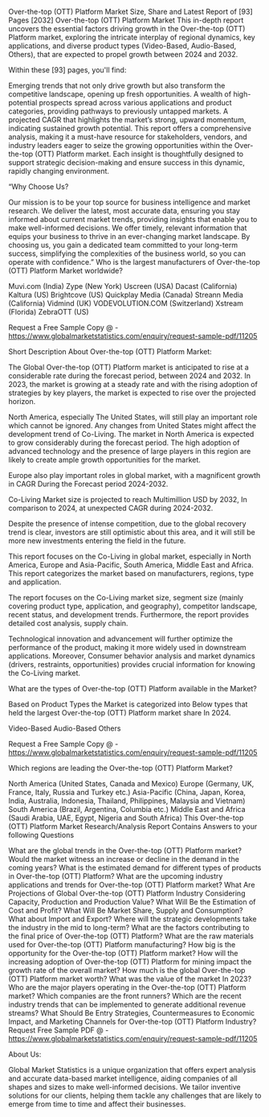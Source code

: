 Over-the-top (OTT) Platform Market Size, Share and Latest Report of [93] Pages [2032]
Over-the-top (OTT) Platform Market This in-depth report uncovers the essential factors driving growth in the Over-the-top (OTT) Platform market, exploring the intricate interplay of regional dynamics, key applications, and diverse product types (Video-Based, Audio-Based, Others), that are expected to propel growth between 2024 and 2032.

Within these [93] pages, you'll find:

Emerging trends that not only drive growth but also transform the competitive landscape, opening up fresh opportunities.
A wealth of high-potential prospects spread across various applications and product categories, providing pathways to previously untapped markets.
A projected CAGR that highlights the market’s strong, upward momentum, indicating sustained growth potential.
This report offers a comprehensive analysis, making it a must-have resource for stakeholders, vendors, and industry leaders eager to seize the growing opportunities within the Over-the-top (OTT) Platform market. Each insight is thoughtfully designed to support strategic decision-making and ensure success in this dynamic, rapidly changing environment.

“Why Choose Us?

Our mission is to be your top source for business intelligence and market research.
We deliver the latest, most accurate data, ensuring you stay informed about current market trends, providing insights that enable you to make well-informed decisions.
We offer timely, relevant information that equips your business to thrive in an ever-changing market landscape.
By choosing us, you gain a dedicated team committed to your long-term success, simplifying the complexities of the business world, so you can operate with confidence.”
Who is the largest manufacturers of Over-the-top (OTT) Platform Market worldwide?

 

Muvi.com (India)
Zype (New York)
Uscreen (USA)
Dacast (California)
Kaltura (US)
Brightcove (US)
Quickplay Media (Canada)
Streann Media (California)
Vidmind (UK)
VODEVOLUTION.COM (Switzerland)
Xstream (Florida)
ZebraOTT (US)
 

Request a Free Sample Copy @ - https://www.globalmarketstatistics.com/enquiry/request-sample-pdf/11205

 

Short Description About Over-the-top (OTT) Platform Market:

The Global Over-the-top (OTT) Platform market is anticipated to rise at a considerable rate during the forecast period, between 2024 and 2032. In 2023, the market is growing at a steady rate and with the rising adoption of strategies by key players, the market is expected to rise over the projected horizon.

North America, especially The United States, will still play an important role which cannot be ignored. Any changes from United States might affect the development trend of Co-Living. The market in North America is expected to grow considerably during the forecast period. The high adoption of advanced technology and the presence of large players in this region are likely to create ample growth opportunities for the market.

Europe also play important roles in global market, with a magnificent growth in CAGR During the Forecast period 2024-2032.

Co-Living Market size is projected to reach Multimillion USD by 2032, In comparison to 2024, at unexpected CAGR during 2024-2032.

Despite the presence of intense competition, due to the global recovery trend is clear, investors are still optimistic about this area, and it will still be more new investments entering the field in the future.

This report focuses on the Co-Living in global market, especially in North America, Europe and Asia-Pacific, South America, Middle East and Africa. This report categorizes the market based on manufacturers, regions, type and application.

The report focuses on the Co-Living market size, segment size (mainly covering product type, application, and geography), competitor landscape, recent status, and development trends. Furthermore, the report provides detailed cost analysis, supply chain.

Technological innovation and advancement will further optimize the performance of the product, making it more widely used in downstream applications. Moreover, Consumer behavior analysis and market dynamics (drivers, restraints, opportunities) provides crucial information for knowing the Co-Living market.

What are the types of Over-the-top (OTT) Platform available in the Market?

Based on Product Types the Market is categorized into Below types that held the largest Over-the-top (OTT) Platform market share In 2024.

 

Video-Based
Audio-Based
Others
 

Request a Free Sample Copy @ - https://www.globalmarketstatistics.com/enquiry/request-sample-pdf/11205

Which regions are leading the Over-the-top (OTT) Platform Market?

North America (United States, Canada and Mexico)
Europe (Germany, UK, France, Italy, Russia and Turkey etc.)
Asia-Pacific (China, Japan, Korea, India, Australia, Indonesia, Thailand, Philippines, Malaysia and Vietnam)
South America (Brazil, Argentina, Columbia etc.)
Middle East and Africa (Saudi Arabia, UAE, Egypt, Nigeria and South Africa)
This Over-the-top (OTT) Platform Market Research/Analysis Report Contains Answers to your following Questions

What are the global trends in the Over-the-top (OTT) Platform market? Would the market witness an increase or decline in the demand in the coming years?
What is the estimated demand for different types of products in Over-the-top (OTT) Platform? What are the upcoming industry applications and trends for Over-the-top (OTT) Platform market?
What Are Projections of Global Over-the-top (OTT) Platform Industry Considering Capacity, Production and Production Value? What Will Be the Estimation of Cost and Profit? What Will Be Market Share, Supply and Consumption? What about Import and Export?
Where will the strategic developments take the industry in the mid to long-term?
What are the factors contributing to the final price of Over-the-top (OTT) Platform? What are the raw materials used for Over-the-top (OTT) Platform manufacturing?
How big is the opportunity for the Over-the-top (OTT) Platform market? How will the increasing adoption of Over-the-top (OTT) Platform for mining impact the growth rate of the overall market?
How much is the global Over-the-top (OTT) Platform market worth? What was the value of the market In 2023?
Who are the major players operating in the Over-the-top (OTT) Platform market? Which companies are the front runners?
Which are the recent industry trends that can be implemented to generate additional revenue streams?
What Should Be Entry Strategies, Countermeasures to Economic Impact, and Marketing Channels for Over-the-top (OTT) Platform Industry?
Request Free Sample PDF @ - https://www.globalmarketstatistics.com/enquiry/request-sample-pdf/11205

About Us:

Global Market Statistics is a unique organization that offers expert analysis and accurate data-based market intelligence, aiding companies of all shapes and sizes to make well-informed decisions. We tailor inventive solutions for our clients, helping them tackle any challenges that are likely to emerge from time to time and affect their businesses.